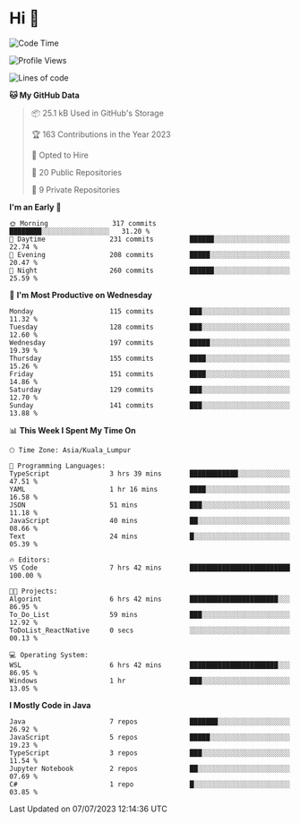 <h1>Hi 👋</h1>

<!--START_SECTION:waka-->
![Code Time](http://img.shields.io/badge/Code%20Time-259%20hrs%206%20mins-blue)

![Profile Views](http://img.shields.io/badge/Profile%20Views-0-blue)

![Lines of code](https://img.shields.io/badge/From%20Hello%20World%20I%27ve%20Written-1.1%20million%20lines%20of%20code-blue)

**🐱 My GitHub Data** 

> 📦 25.1 kB Used in GitHub's Storage 
 > 
> 🏆 163 Contributions in the Year 2023
 > 
> 💼 Opted to Hire
 > 
> 📜 20 Public Repositories 
 > 
> 🔑 9 Private Repositories 
 > 
**I'm an Early 🐤** 

```text
🌞 Morning                317 commits         ████████░░░░░░░░░░░░░░░░░   31.20 % 
🌆 Daytime                231 commits         ██████░░░░░░░░░░░░░░░░░░░   22.74 % 
🌃 Evening                208 commits         █████░░░░░░░░░░░░░░░░░░░░   20.47 % 
🌙 Night                  260 commits         ██████░░░░░░░░░░░░░░░░░░░   25.59 % 
```
📅 **I'm Most Productive on Wednesday** 

```text
Monday                   115 commits         ███░░░░░░░░░░░░░░░░░░░░░░   11.32 % 
Tuesday                  128 commits         ███░░░░░░░░░░░░░░░░░░░░░░   12.60 % 
Wednesday                197 commits         █████░░░░░░░░░░░░░░░░░░░░   19.39 % 
Thursday                 155 commits         ████░░░░░░░░░░░░░░░░░░░░░   15.26 % 
Friday                   151 commits         ████░░░░░░░░░░░░░░░░░░░░░   14.86 % 
Saturday                 129 commits         ███░░░░░░░░░░░░░░░░░░░░░░   12.70 % 
Sunday                   141 commits         ███░░░░░░░░░░░░░░░░░░░░░░   13.88 % 
```


📊 **This Week I Spent My Time On** 

```text
🕑︎ Time Zone: Asia/Kuala_Lumpur

💬 Programming Languages: 
TypeScript               3 hrs 39 mins       ████████████░░░░░░░░░░░░░   47.51 % 
YAML                     1 hr 16 mins        ████░░░░░░░░░░░░░░░░░░░░░   16.58 % 
JSON                     51 mins             ███░░░░░░░░░░░░░░░░░░░░░░   11.18 % 
JavaScript               40 mins             ██░░░░░░░░░░░░░░░░░░░░░░░   08.66 % 
Text                     24 mins             █░░░░░░░░░░░░░░░░░░░░░░░░   05.39 % 

🔥 Editors: 
VS Code                  7 hrs 42 mins       █████████████████████████   100.00 % 

🐱‍💻 Projects: 
Algorint                 6 hrs 42 mins       ██████████████████████░░░   86.95 % 
To_Do_List               59 mins             ███░░░░░░░░░░░░░░░░░░░░░░   12.92 % 
ToDoList_ReactNative     0 secs              ░░░░░░░░░░░░░░░░░░░░░░░░░   00.13 % 

💻 Operating System: 
WSL                      6 hrs 42 mins       ██████████████████████░░░   86.95 % 
Windows                  1 hr                ███░░░░░░░░░░░░░░░░░░░░░░   13.05 % 
```

**I Mostly Code in Java** 

```text
Java                     7 repos             ███████░░░░░░░░░░░░░░░░░░   26.92 % 
JavaScript               5 repos             █████░░░░░░░░░░░░░░░░░░░░   19.23 % 
TypeScript               3 repos             ███░░░░░░░░░░░░░░░░░░░░░░   11.54 % 
Jupyter Notebook         2 repos             ██░░░░░░░░░░░░░░░░░░░░░░░   07.69 % 
C#                       1 repo              █░░░░░░░░░░░░░░░░░░░░░░░░   03.85 % 
```




 Last Updated on 07/07/2023 12:14:36 UTC
<!--END_SECTION:waka-->
